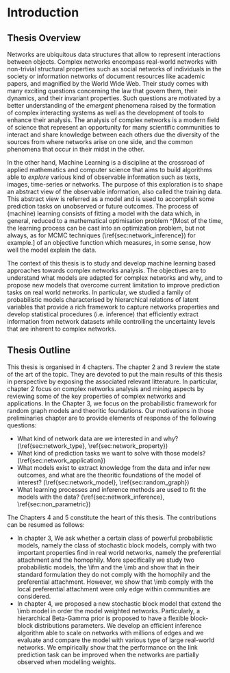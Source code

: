 # Introduction


## Thesis Overview

Networks are ubiquitous data structures that allow to represent interactions between objects. Complex networks encompass real-world networks with non-trivial structural properties such as social networks of individuals in the society or information networks of document resources like academic papers, and magnified by the World Wide Web. Their study comes with many exciting questions concerning the law that govern them, their dynamics, and their invariant properties. Such questions are motivated by a better understanding of the *emergent* phenomena raised by the formation of complex interacting systems as well as the development of tools to enhance their analysis. The analysis of complex networks is a modern field of science that represent an opportunity for many scientific communities to interact and share knowledge between each others due the diversity of the sources from where networks arise on one side, and the common phenomena that occur in their midst in the other.

In the other hand, Machine Learning is a discipline at the crossroad of applied mathematics and computer science that aims to build algorithms able to *explore* various kind of observable information such as texts, images, time-series or networks.
The purpose of this exploration is to shape an abstract view of the observable information, also called the training data. This abstract view is referred as a model and is used to accomplish some prediction tasks on unobserved or future outcomes.
The process of (machine) learning consists of fitting a model with the data which, in general, reduced to a mathematical optimisation problem ^[Most of the time, the learning process can be cast into an optimization problem, but not always, as for MCMC techniques (\ref{sec:network_inference}) for example.] of an objective function which measures, in some sense, how well the model explain the data.

The context of this thesis is to study and develop machine learning based approaches towards complex networks analysis.
The objectives are to understand what models are adapted for complex networks and why, and to propose new models that overcome current limitation to improve prediction tasks on real world networks. In particular, we studied a family of probabilistic models characterised by hierarchical relations of latent variables that provide a rich framework to capture networks properties and develop statistical procedures (i.e. inference) that efficiently extract information from network datasets while controlling the uncertainty levels that are inherent to complex networks.

## Thesis Outline

This thesis is organised in 4 chapters. 
The chapter 2 and 3 review the state of the art of the topic. They are devoted to put the main results of this thesis in perspective by exposing the associated relevant litterature. In particular, chapter 2 focus on complex networks analysis and mining aspects by reviewing some of the key properties of complex networks and applications. In the Chapter 3, we focus on the probabilistic framework for random graph models and theoritic foundations. Our motivations in those preliminaries chapter are to provide elements of response of the following questions:

* What kind of network data are we interested in and why? (\ref{sec:network_type}, \ref{sec:network_property})
* What kind of prediction tasks we want to solve with those models?  (\ref{sec:network_application})
* What models exist to extract knowledge from the data and infer new outcomes, and what are the theoritic foundations of the model of interest? (\ref{sec:network_model}, \ref{sec:random_graph})
* What learning processes and inference methods are used to fit the models with the data? (\ref{sec:network_inference}, \ref{sec:non_parametric})


The Chapters 4 and 5 constitute the heart of this thesis. The contributions can be resumed as follows:

* In chapter 3, We ask whether a certain class of powerful probabilistic models, namely the class of stochastic block models, comply with two important properties find in real world networks, namely the preferential attachment and the homophily. More specifically we study two probabilistic models, the \ifm and the \imb and show that in their standard formulation they do not comply with the homophily and the preferential attachment. However, we show that \imb comply with the local preferential attachment were only edge within communities are considered.
* In chapter 4, we proposed a new stochastic block model that extend the \imb model in order the model weighted networks. Particularly, a hierarchical Beta-Gamma prior is proposed to have a flexible block-block distributions parameters. We develop an efficient inference algorithm able to scale on networks with millions of edges and we evaluate and compare the model with various type of large real-world networks. We empirically show that the performance on the link prediction task can be improved when the networks are partially observed when modelling weights.

<!--In chapter 6, we present our model implementation through a platform that we released under an open source license. The platform implement a design pattern to help the development and sharing of complex experiments.-->


